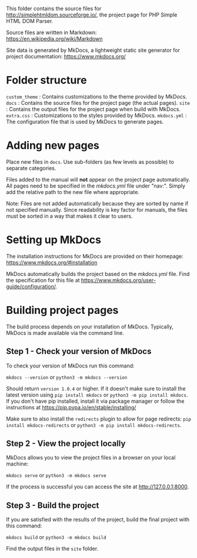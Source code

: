 This folder contains the source files for http://simplehtmldom.sourceforge.io/,
the project page for PHP Simple HTML DOM Parser.

Source files are written in Markdown: https://en.wikipedia.org/wiki/Markdown

Site data is generated by MkDocs, a lightweight static site generator for project
documentation: https://www.mkdocs.org/

# Folder structure

`custom_theme` : Contains customizations to the theme provided by MkDocs.
`docs` : Contains the source files for the project page (the actual pages).
`site` : Contains the output files for the project page when build with MkDocs.
`extra.css` : Customizations to the styles provided by MkDocs.
`mkdocs.yml` : The configuration file that is used by MkDocs to generate pages.

# Adding new pages

Place new files in `docs`. Use sub-folders (as few levels as possible) to
separate categories.

Files added to the manual will **not** appear on the project page automatically.
All pages need to be specified in the _mkdocs.yml_ file under "nav:". Simply add
the relative path to the new file where appropriate.

Note: Files are not added automatically because they are sorted by name if not
specified manually. Since readability is key factor for manuals, the files must
be sorted in a way that makes it clear to users.

# Setting up MkDocs

The installation instructions for MkDocs are provided on their homepage:
https://www.mkdocs.org/#installation

MkDocs automatically builds the project based on the _mkdocs.yml_ file. Find the
specification for this file at https://www.mkdocs.org/user-guide/configuration/.

# Building project pages

The build process depends on your installation of MkDocs. Typically, MkDocs is
made available via the command line.

## Step 1 - Check your version of MkDocs

To check your version of MkDocs run this command:

`mkdocs --version` or
`python3 -m mkdocs --version`

Should return `version 1.0.4` or higher. If it doesn't make sure to install the
latest version using `pip install mkdocs` or `python3 -m pip install mkdocs`. If
you don't have pip installed, install it via package manager or follow the
instructions at https://pip.pypa.io/en/stable/installing/

Make sure to also install the `redirects` plugin to allow for page redirects:
`pip install mkdocs-redirects` or `python3 -m pip install mkdocs-redirects`.

## Step 2 - View the project locally

MkDocs allows you to view the project files in a browser on your local machine:

`mkdocs serve` or
`python3 -m mkdocs serve`

If the process is successful you can access the site at http://127.0.0.1:8000.

## Step 3 - Build the project

If you are satisfied with the results of the project, build the final project
with this command:

`mkdocs build` or
`python3 -m mkdocs build`

Find the output files in the `site` folder.